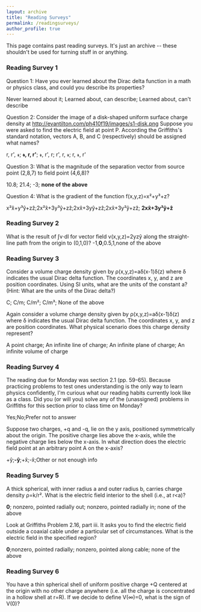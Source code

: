 ```yaml
---
layout: archive
title: "Reading Surveys"
permalink: /readingsurveys/
author_profile: true
---
```


This page contains past reading surveys. It's just an archive -- these shouldn't be used for turning stuff in or anything.

### Reading Survey 1

Question 1: Have you ever learned about the Dirac delta function in a math or physics class, and could you describe its properties?

Never learned about it; Learned about, can describe; Learned about, can't describe

Question 2: Consider the image of a disk-shaped uniform surface charge density at http://evantilton.com/ph410f19/images/s1-disk.png
Suppose you were asked to find the electric field at point P. According the Griffiths's standard notation, vectors A, B, and C (respectively) should be assigned what names?

r, r', 𝓻; **𝓻, r, r'**; 𝓻, r', r; r', r, 𝓻; r, 𝓻, r'

Question 3: What is the magnitude of the separation vector from source point (2,8,7) to field point (4,6,8)?

10.8; 21.4; -3; **none of the above**

Question 4: What is the gradient of the function f(x,y,z)=x²+y³+z?

x²x̂+y³ŷ+zẑ;2x²x̂+3y³ŷ+zẑ;2xx̂+3yŷ+zẑ;2xx̂+3y²ŷ+zẑ; **2xx̂+3y²ŷ+ẑ**

### Reading Survey 2
What is the result of ∫v⋅dl for vector field v(x,y,z)=2yzŷ along the straight-line path from the origin to (0,1,0)?
-1,**0**,0.5,1,none of the above

### Reading Survey 3
Consider a volume charge density given by ρ(x,y,z)=aδ(x-1)δ(z) where δ indicates the usual Dirac delta function. The coordinates x, y, and z are position coordinates. Using SI units, what are the units of the constant a? (Hint: What are the units of the Dirac delta?)

C; C/m; C/m²; C/m³; None of the above

Again consider a volume charge density given by ρ(x,y,z)=aδ(x-1)δ(z) where δ indicates the usual Dirac delta function. The coordinates x, y, and z are position coordinates. What physical scenario does this charge density represent?

 A point charge; An infinite line of charge; An infinite plane of charge; An infinite volume of charge
 
 ### Reading Survey 4
 
The reading due for Monday was section 2.1 (pp. 59-65). Because practicing problems to test ones understanding is the only way to learn physics confidently, I'm curious what our reading habits currently look like as a class. Did you (or will you) solve any of the (unassigned) problems in Griffiths for this section prior to class time on Monday?

Yes;No;Prefer not to answer

 Suppose two charges, +q and -q, lie on the y axis, positioned symmetrically about the origin. The positive charge lies above the x-axis, while the negative charge lies below the x-axis. In what direction does the electric field point at an arbitrary point A on the x-axis?
 
 +ŷ;**-ŷ**;+x̂;-x̂;Other or not enough info

 ### Reading Survey 5
A thick spherical, with inner radius a and outer radius b, carries charge density ρ=k/r². What is the electric field interior to the shell (i.e., at r<a)?

**0**; nonzero, pointed radially out; nonzero, pointed radially in; none of the above


Look at Griffiths Problem 2.16, part iii. It asks you to find the electric field outside a coaxial cable under a particular set of circumstances. What is the electric field in the specified region?

**0**;nonzero, pointed radially; nonzero, pointed along cable; none of the above

 ### Reading Survey 6

You have a thin spherical shell of uniform positive charge +Q centered at the origin with no other charge anywhere (i.e. all the charge is concentrated in a hollow shell at r=R). If we decide to define V(∞)=0, what is the sign of V(0)?
<!--
**positive**; negative; zero; it depends

For the same physical scenario described in the previous question, could we instead choose to define V(R)=0?

**Yes**;No;It depends

For the same physical scenario described in the previous questions, what is the sign of  (V(r=R) – V(r=0))?

Positive;**Negative**;Zero;It depends
-->

